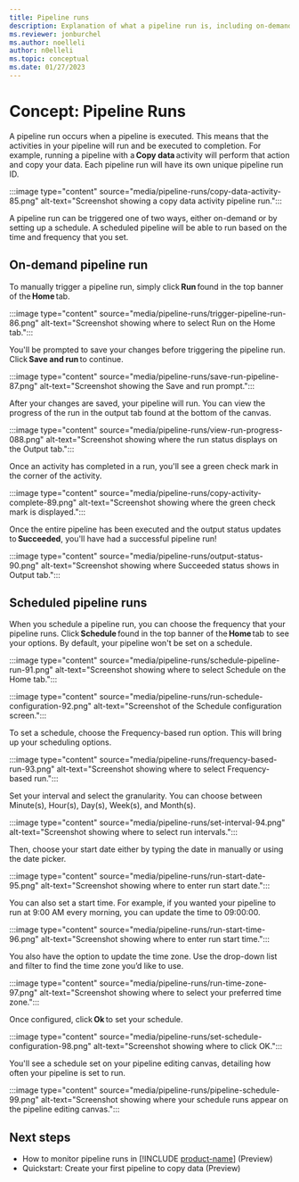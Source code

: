 ```yaml
---
title: Pipeline runs
description: Explanation of what a pipeline run is, including on-demand and scheduled runs.
ms.reviewer: jonburchel
ms.author: noelleli
author: n0elleli
ms.topic: conceptual
ms.date: 01/27/2023
---
```


# Concept: Pipeline Runs

A pipeline run occurs when a pipeline is executed. This means that the activities in your pipeline will run and be executed to completion. For example, running a pipeline with a **Copy data** activity will perform that action and copy your data. Each pipeline run will have its own unique pipeline run ID.

:::image type="content" source="media/pipeline-runs/copy-data-activity-85.png" alt-text="Screenshot showing a copy data activity pipeline run.":::

A pipeline run can be triggered one of two ways, either on-demand or by setting up a schedule. A scheduled pipeline will be able to run based on the time and frequency that you set.

## On-demand pipeline run

To manually trigger a pipeline run, simply click **Run** found in the top banner of the **Home** tab.

:::image type="content" source="media/pipeline-runs/trigger-pipeline-run-86.png" alt-text="Screenshot showing where to select Run on the Home tab.":::

You'll be prompted to save your changes before triggering the pipeline run. Click **Save and run** to continue.

:::image type="content" source="media/pipeline-runs/save-run-pipeline-87.png" alt-text="Screenshot showing the Save and run prompt.":::

After your changes are saved, your pipeline will run. You can view the progress of the run in the output tab found at the bottom of the canvas.

:::image type="content" source="media/pipeline-runs/view-run-progress-088.png" alt-text="Screenshot showing where the run status displays on the Output tab.":::

Once an activity has completed in a run, you'll see a green check mark in the corner of the activity.

:::image type="content" source="media/pipeline-runs/copy-activity-complete-89.png" alt-text="Screenshot showing where the green check mark is displayed.":::

Once the entire pipeline has been executed and the output status updates to **Succeeded**, you'll have had a successful pipeline run!

:::image type="content" source="media/pipeline-runs/output-status-90.png" alt-text="Screenshot showing where Succeeded status shows in Output tab.":::

## Scheduled pipeline runs

When you schedule a pipeline run, you can choose the frequency that your pipeline runs. Click **Schedule** found in the top banner of the **Home** tab to see your options. By default, your pipeline won't be set on a schedule.

:::image type="content" source="media/pipeline-runs/schedule-pipeline-run-91.png" alt-text="Screenshot showing where to select Schedule on the Home tab.":::

:::image type="content" source="media/pipeline-runs/run-schedule-configuration-92.png" alt-text="Screenshot of the Schedule configuration screen.":::

To set a schedule, choose the Frequency-based run option. This will bring up your scheduling options.

:::image type="content" source="media/pipeline-runs/frequency-based-run-93.png" alt-text="Screenshot showing where to select Frequency-based run.":::

Set your interval and select the granularity. You can choose between Minute(s), Hour(s), Day(s), Week(s), and Month(s).

:::image type="content" source="media/pipeline-runs/set-interval-94.png" alt-text="Screenshot showing where to select run intervals.":::

Then, choose your start date either by typing the date in manually or using the date picker.

:::image type="content" source="media/pipeline-runs/run-start-date-95.png" alt-text="Screenshot showing where to enter run start date.":::

You can also set a start time. For example, if you wanted your pipeline to run at 9:00 AM every morning, you can update the time to 09:00:00.

:::image type="content" source="media/pipeline-runs/run-start-time-96.png" alt-text="Screenshot showing where to enter run start time.":::

You also have the option to update the time zone. Use the drop-down list and filter to find the time zone you’d like to use.

:::image type="content" source="media/pipeline-runs/run-time-zone-97.png" alt-text="Screenshot showing where to select your preferred time zone.":::

Once configured, click **Ok** to set your schedule.

:::image type="content" source="media/pipeline-runs/set-schedule-configuration-98.png" alt-text="Screenshot showing where to click OK.":::

You'll see a schedule set on your pipeline editing canvas, detailing how often your pipeline is set to run.

:::image type="content" source="media/pipeline-runs/pipeline-schedule-99.png" alt-text="Screenshot showing where your schedule runs appear on the pipeline editing canvas.":::

## Next steps

- How to monitor pipeline runs in [!INCLUDE [product-name](../includes/product-name.md)] (Preview)
- Quickstart: Create your first pipeline to copy data (Preview)
